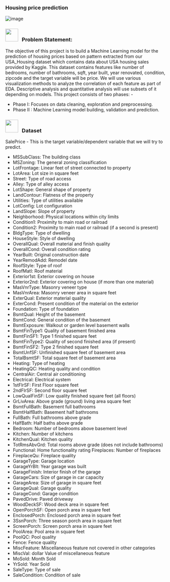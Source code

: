 ### Housing price prediction
![image](https://user-images.githubusercontent.com/13950516/162687135-66167237-23dd-4f21-a5df-5fa0a675ebfa.png)

### <img src="https://user-images.githubusercontent.com/13950516/162672483-4d953e53-2d6b-49d6-81ba-e7daa4a54351.png" width="40" height="40" /> &nbsp; Problem Statement:

The objective of this project is to build a Machine Learning model for the prediction of housing prices based on pattern extracted from our USA_Housing dataset which contains data about USA housing sales provided by Kaggle. This dataset contains features like number of bedrooms, number of bathrooms, sqft, year built, year renovated, condition, zipcode and the target variable will be price. We will use various visualization methods to analyze the correlation of each feature as part of EDA. Descriptive analysis and quantitative analysis will use subsets of it depending on models. This project consists of two phases: - 
- Phase I: Focuses on data cleaning, exploration and preprocessing.
- Phase II : Machine Learning model building, validation and prediction.

### <img src="https://user-images.githubusercontent.com/13950516/162672846-869bf047-63a7-489f-9b33-4f4a3beab1b2.png" width="40" height="40" /> &nbsp; Dataset

SalePrice - This is the target variable/dependent variable that we will try to predict.
  - MSSubClass: The building class
  - MSZoning: The general zoning classification
  - LotFrontage: Linear feet of street connected to property
  - LotArea: Lot size in square feet
  - Street: Type of road access
  - Alley: Type of alley access
  - LotShape: General shape of property
  - LandContour: Flatness of the property
  - Utilities: Type of utilities available
  - LotConfig: Lot configuration
  - LandSlope: Slope of property
  - Neighborhood: Physical locations within city limits
  - Condition1: Proximity to main road or railroad
  - Condition2: Proximity to main road or railroad (if a second is present) 
  - BldgType: Type of dwelling
  - HouseStyle: Style of dwelling
  - OverallQual: Overall material and finish quality
  - OverallCond: Overall condition rating
  - YearBuilt: Original construction date
  - YearRemodAdd: Remodel date
  - RoofStyle: Type of roof
  - RoofMatl: Roof material
  - Exterior1st: Exterior covering on house
  - Exterior2nd: Exterior covering on house (if more than one material)
  - MasVnrType: Masonry veneer type
  - MasVnrArea: Masonry veneer area in square feet
  - ExterQual: Exterior material quality
  - ExterCond: Present condition of the material on the exterior
  - Foundation: Type of foundation
  - BsmtQual: Height of the basement
  - BsmtCond: General condition of the basement
  - BsmtExposure: Walkout or garden level basement walls
  - BsmtFinType1: Quality of basement finished area
  - BsmtFinSF1: Type 1 finished square feet
  - BsmtFinType2: Quality of second finished area (if present)
  - BsmtFinSF2: Type 2 finished square feet
  - BsmtUnfSF: Unfinished square feet of basement area
  - TotalBsmtSF: Total square feet of basement area
  - Heating: Type of heating
  - HeatingQC: Heating quality and condition
  - CentralAir: Central air conditioning
  - Electrical: Electrical system
  - 1stFlrSF: First Floor square feet
  - 2ndFlrSF: Second floor square feet
  - LowQualFinSF: Low quality finished square feet (all floors)
  - GrLivArea: Above grade (ground) living area square feet
  - BsmtFullBath: Basement full bathrooms
  - BsmtHalfBath: Basement half bathrooms
  - FullBath: Full bathrooms above grade
  - HalfBath: Half baths above grade
  - Bedroom: Number of bedrooms above basement level
  - Kitchen: Number of kitchens
  - KitchenQual: Kitchen quality
  - TotRmsAbvGrd: Total rooms above grade (does not include bathrooms)
  - Functional: Home functionality rating Fireplaces: Number of fireplaces
  - FireplaceQu: Fireplace quality
  - GarageType: Garage location
  - GarageYrBlt: Year garage was built
  - GarageFinish: Interior finish of the garage
  - GarageCars: Size of garage in car capacity
  - GarageArea: Size of garage in square feet
  - GarageQual: Garage quality
  - GarageCond: Garage condition
  - PavedDrive: Paved driveway
  - WoodDeckSF: Wood deck area in square feet
  - OpenPorchSF: Open porch area in square feet
  - EnclosedPorch: Enclosed porch area in square feet
  - 3SsnPorch: Three season porch area in square feet
  - ScreenPorch: Screen porch area in square feet
  - PoolArea: Pool area in square feet
  - PoolQC: Pool quality
  - Fence: Fence quality
  - MiscFeature: Miscellaneous feature not covered in other categories 
  - MiscVal: dollar Value of miscellaneous feature
  - MoSold: Month Sold
  - YrSold: Year Sold
  - SaleType: Type of sale
  - SaleCondition: Condition of sale
